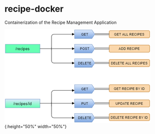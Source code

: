 # recipe-docker
Containerization of the Recipe Management Application

![API Design Architecture](https://github.com/abdulmz/recipe-docker/blob/main/api.png){:height="50%" width="50%"}
